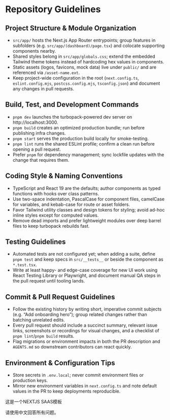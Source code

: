 # Repository Guidelines

## Project Structure & Module Organization
- `src/app/` hosts the Next.js App Router entrypoints; group features in subfolders (e.g. `src/app/(dashboard)/page.tsx`) and colocate supporting components nearby.
- Shared styles belong in `src/app/globals.css`; extend the embedded Tailwind theme tokens instead of hardcoding hex values in components.
- Static assets (logos, favicons, mock data) live under `public/` and are referenced via `/asset-name.ext`.
- Keep project-wide configuration in the root (`next.config.ts`, `eslint.config.mjs`, `postcss.config.mjs`, `tsconfig.json`) and document any changes in pull requests.

## Build, Test, and Development Commands
- `pnpm dev` launches the turbopack-powered dev server on http://localhost:3000.
- `pnpm build` creates an optimized production bundle; run before publishing infra changes.
- `pnpm start` serves the production build locally for smoke-testing.
- `pnpm lint` runs the shared ESLint profile; confirm a clean run before opening a pull request.
- Prefer `pnpm` for dependency management; sync lockfile updates with the change that requires them.

## Coding Style & Naming Conventions
- TypeScript and React 19 are the defaults; author components as typed functions with hooks over class patterns.
- Use two-space indentation, PascalCase for component files, camelCase for variables, and kebab-case for route or asset folders.
- Favor Tailwind utility classes and design tokens for styling; avoid ad-hoc inline styles except for computed values.
- Remove dead imports and prefer lightweight modules over deep barrel files to keep turbopack rebuilds fast.

## Testing Guidelines
- Automated tests are not configured yet; when adding a suite, define `pnpm test` and keep specs in `src/__tests__` or beside the component as `*.test.tsx`.
- Write at least happy- and edge-case coverage for new UI work using React Testing Library or Playwright, and document manual QA steps in the pull request until tooling lands.

## Commit & Pull Request Guidelines
- Follow the existing history by writing short, imperative commit subjects (e.g. “Add onboarding hero”); group related changes rather than batching unrelated edits.
- Every pull request should include a succinct summary, relevant issue links, screenshots or recordings for visual changes, and a checklist of `pnpm lint`/`pnpm build` results.
- Flag migrations or environment impacts in both the PR description and `AGENTS.md` so downstream contributors can react quickly.

## Environment & Configuration Tips
- Store secrets in `.env.local`; never commit environment files or production keys.
- Mirror new environment variables in `next.config.ts` and note default values in the PR to keep deployments reproducible.


这是一个NEXTJS SAAS模板

请使用中文回答所有问题。